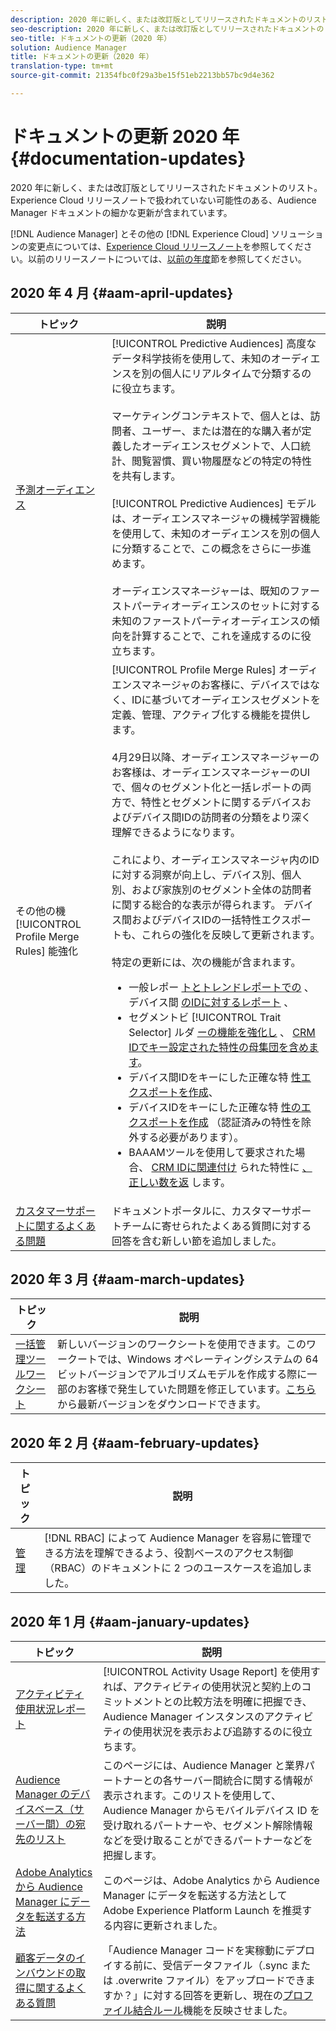 ```yaml
---
description: 2020 年に新しく、または改訂版としてリリースされたドキュメントのリスト。Experience Cloud リリースノートで扱われていない可能性のある、Audience Manager ドキュメントの細かな更新が含まれています。
seo-description: 2020 年に新しく、または改訂版としてリリースされたドキュメントのリスト。Experience Cloud リリースノートで扱われていない可能性のある、Audience Manager ドキュメントの細かな更新が含まれています。
seo-title: ドキュメントの更新（2020 年）
solution: Audience Manager
title: ドキュメントの更新（2020 年）
translation-type: tm+mt
source-git-commit: 21354fbc0f29a3be15f51eb2213bb57bc9d4e362

---
```



# ドキュメントの更新 2020 年 {#documentation-updates}

2020 年に新しく、または改訂版としてリリースされたドキュメントのリスト。Experience Cloud リリースノートで扱われていない可能性のある、Audience Manager ドキュメントの細かな更新が含まれています。

[!DNL Audience Manager] とその他の [!DNL Experience Cloud] ソリューションの変更点については、[Experience Cloud リリースノート](https://marketing.adobe.com/resources/help/ja_JP/whatsnew/)を参照してください。以前のリリースノートについては、[以前の年度](../docs-updates/docs-2019.md)節を参照してください。

## 2020 年 4 月 {#aam-april-updates}

| トピック | 説明 |
|---- |----|
| [予測オーディエンス](../features/algorithmic-models/predictive-audiences.md) | [!UICONTROL Predictive Audiences] 高度なデータ科学技術を使用して、未知のオーディエンスを別の個人にリアルタイムで分類するのに役立ちます。 <br><br> マーケティングコンテキストで、個人とは、訪問者、ユーザー、または潜在的な購入者が定義したオーディエンスセグメントで、人口統計、閲覧習慣、買い物履歴などの特定の特性を共有します。<br><br>[!UICONTROL Predictive Audiences] モデルは、オーディエンスマネージャの機械学習機能を使用して、未知のオーディエンスを別の個人に分類することで、この概念をさらに一歩進めます。 <br><br>オーディエンスマネージャーは、既知のファーストパーティオーディエンスのセットに対する未知のファーストパーティオーディエンスの傾向を計算することで、これを達成するのに役立ちます。 |
| その他の機 [!UICONTROL Profile Merge Rules] 能強化 | [!UICONTROL Profile Merge Rules] オーディエンスマネージャのお客様に、デバイスではなく、IDに基づいてオーディエンスセグメントを定義、管理、アクティブ化する機能を提供します。 <br><br> 4月29日以降、オーディエンスマネージャーのお客様は、オーディエンスマネージャーのUIで、個々のセグメント化と一括レポートの両方で、特性とセグメントに関するデバイスおよびデバイス間IDの訪問者の分類をより深く理解できるようになります。 <br><br> これにより、オーディエンスマネージャ内のIDに対する洞察が向上し、デバイス別、個人別、および家族別のセグメント全体の訪問者に関する総合的な表示が得られます。 デバイス間およびデバイスIDの一括特性エクスポートも、これらの強化を反映して更新されます。<br><br>  特定の更新には、次の機能が含まれます。 <ul><li>一般レポー [トとトレンドレポートでの](../reference/ids-in-aam.md) 、デバイス間 [のID](../reporting/general-reports.md)[に対するレポート](../reporting/trend-reports.md) 、</li><li>セグメントビ [!UICONTROL Trait Selector] ルダ [ーの機能を強化し](../features/segments/segment-builder.md) 、 [CRM IDでキー設定された特性の母集団を含めます](../reference/ids-in-aam.md)。</li><li>デバイス間IDをキーにした正確な特 [性エクスポートを作成](../reference/ids-in-aam.md)、</li><li>デバイスIDをキーにした正確な特 [性のエクスポートを作成](../reference/ids-in-aam.md) （認証済みの特性を除外する必要があります）。</li><li>BAAAMツールを使用して要求された場合、 [CRM IDに関連付け](../reference/ids-in-aam.md) られた特性に [、正しい数を返](../reference/bulk-management-tools/bulk-management-intro.md) します。</li></ul> |
| [カスタマーサポートに関するよくある問題](../support-issues/support-issues-overview.md) | ドキュメントポータルに、カスタマーサポートチームに寄せられたよくある質問に対する回答を含む新しい節を追加しました。 |

## 2020 年 3 月 {#aam-march-updates}

| トピック | 説明 |
|---- |----|
| [一括管理ツールワークシート](../reference/bulk-management-tools/bulk-management-intro.md) | 新しいバージョンのワークシートを使用できます。このワークートでは、Windows オペレーティングシステムの 64 ビットバージョンでアルゴリズムモデルを作成する際に一部のお客様で発生していた問題を修正しています。[こちら](../reference/bulk-management-tools/assets/BAAAM_V2_20200311.xlsm)から最新バージョンをダウンロードできます。 |

## 2020 年 2 月 {#aam-february-updates}

| トピック | 説明 |
|---- |----|
| [管理](../features/administration/administration-overview.md#use-cases) | [!DNL RBAC] によって Audience Manager を容易に管理できる方法を理解できるよう、役割ベースのアクセス制御（RBAC）のドキュメントに 2 つのユースケースを追加しました。 |

## 2020 年 1 月 {#aam-january-updates}

| トピック | 説明 |
|--- |----|
| [アクティビティ使用状況レポート](../features/administration/activity-usage-reporting.md) | [!UICONTROL Activity Usage Report] を使用すれば、アクティビティの使用状況と契約上のコミットメントとの比較方法を明確に把握でき、Audience Manager インスタンスのアクティビティの使用状況を表示および追跡するのに役立ちます。 |
| [Audience Manager のデバイスベース（サーバー間）の宛先のリスト](/help/using/features/destinations/device-based-destinations-list.md) | このページには、Audience Manager と業界パートナーとの各サーバー間統合に関する情報が表示されます。このリストを使用して、Audience Manager からモバイルデバイス ID を受け取れるパートナーや、セグメント解除情報などを受け取ることができるパートナーなどを把握します。 |
| [Adobe Analytics から Audience Manager にデータを転送する方法 ](../integration/integration-other-solutions/audience-management-module.md) | このページは、Adobe Analytics から Audience Manager にデータを転送する方法として Adobe Experience Platform Launch を推奨する内容に更新されました。 |
| [顧客データのインバウンドの取得に関するよくある質問](/help/using/faq/faq-inbound-data-ingestion.md) | 「Audience Manager コードを実稼動にデプロイする前に、受信データファイル（.sync または .overwrite ファイル）をアップロードできますか？」に対する回答を更新し、現在の[プロファイル結合ルール](/help/using/features/profile-merge-rules/merge-rule-targeting-options.md)機能を反映させました。 |
